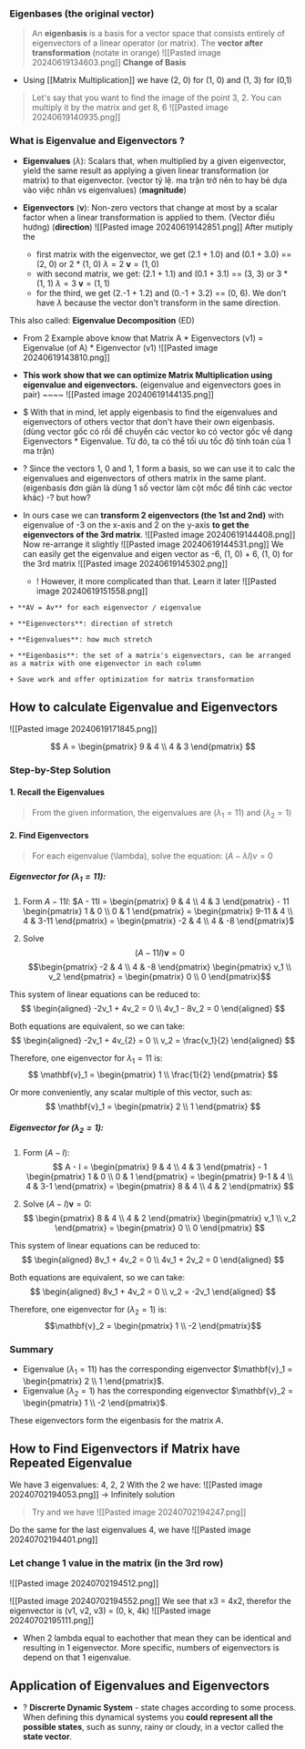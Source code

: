 ### Eigenbases (the original vector)
> An **eigenbasis** is a basis for a vector space that consists entirely of eigenvectors of a linear operator (or matrix).
>The **vector after transformation** (notate in orange)
![[Pasted image 20240619134603.png]]
> **Change of Basis**
+ Using [[Matrix Multiplication]] we have (2, 0) for (1, 0) and (1, 3) for (0,1)

> Let's say that you want to find the image of the point 3, 2. You can multiply it by the matrix and get 8, 6
![[Pasted image 20240619140935.png]]

### What is Eigenvalue and Eigenvectors ?
- **Eigenvalues** ($\lambda$): Scalars that, when multiplied by a given eigenvector, yield the same result as applying a given linear transformation (or matrix) to that eigenvector. (vector tỷ lệ. ma trận trở nên to hay bé dựa vào việc nhân vs eigenvalues) (**magnitude**)
	
- **Eigenvectors** ($\mathbf{v}$): Non-zero vectors that change at most by a scalar factor when a linear transformation is applied to them. (Vector điều hướng) (**direction**)
	![[Pasted image 20240619142851.png]]
	After mutiply the 
	+ first matrix with the eigenvector, we get (2.1 + 1.0) and (0.1 + 3.0) == (2, 0) or 2 * (1, 0)
		$\lambda = 2$
		$\mathbf{v} = (1, 0)$
	+ with second matrix, we get: (2.1 + 1.1) and (0.1 + 3.1) == (3, 3) or 3 * (1, 1)
		$\lambda = 3$
		$\mathbf{v} = (1, 1)$
	+ for the third, we get (2.-1 + 1.2) and (0.-1 + 3.2) == (0, 6). We don't have $\lambda$ because the vector don't transform in the same direction.

This also called: **Eigenvalue Decomposition** (ED)
+ From 2 Example above know that Matrix A * Eigenvectors (v1) = Eigenvalue (of A) * Eigenvector (v1)
	![[Pasted image 20240619143810.png]]
+ **This work show that we can optimize Matrix Multiplication using eigenvalue and eigenvectors.** (eigenvalue and eigenvectors goes in pair)  ~~~~
	![[Pasted image 20240619144135.png]]
+ $ With that in mind, let apply eigenbasis to find the eigenvalues and eigenvectors of others vector that don't have their own eigenbasis.  
	(dùng vector gốc có rồi để chuyển các vector ko có vector gốc về dạng Eigenvectors * Eigenvalue. Từ đó, ta có thể tối ưu tốc độ tính toán của 1 ma trận)

+ ? Since the vectors 1, 0 and 1, 1 form a basis, so we can use it to calc the eigenvalues and eigenvectors of others matrix in the same plant. (eigenbasis đơn giản là dùng 1 số vector làm cột mốc để tính các vector khác) -? but how?
+ In ours case we can **transform 2 eigenvectors (the 1st and 2nd)** with eigenvalue of -3 on the x-axis and 2 on the y-axis **to get the eigenvectors of the 3rd matrix**. 
	![[Pasted image 20240619144408.png]]
	Now re-arrange it slightly
	![[Pasted image 20240619144531.png]]
	We can easily get the eigenvalue and eigen vector as -6, (1, 0) + 6, (1, 0) for the 3rd matrix 
	![[Pasted image 20240619145302.png]]
	+ ! However, it more complicated than that. Learn it later
		![[Pasted image 20240619151558.png]]

```ad-summary
+ **AV = Av** for each eigenvector / eigenvalue

+ **Eigenvectors**: direction of stretch

+ **Eigenvalues**: how much stretch

+ **Eigenbasis**: the set of a matrix's eigenvectors, can be arranged as a matrix with one eigenvector in each column

+ Save work and offer optimization for matrix transformation
```

## How to calculate Eigenvalue and Eigenvectors
![[Pasted image 20240619171845.png]]

$$
A = \begin{pmatrix} 9 & 4 \\ 4 & 3 \end{pmatrix} 
$$
### Step-by-Step Solution

#### 1. **Recall the Eigenvalues**
>From the given information, the eigenvalues are $(\lambda_1 = 11)$ and $(\lambda_2 = 1)$

#### 2. **Find Eigenvectors**
>For each eigenvalue \(\lambda\), solve the equation:
>$(A - \lambda I)v = 0$

##### Eigenvector for ($\lambda_1 = 11$):

1. Form $A - 11I$:
$A - 11I = \begin{pmatrix} 9 & 4 \\ 4 & 3 \end{pmatrix} - 11 \begin{pmatrix} 1 & 0 \\ 0 & 1 \end{pmatrix} = \begin{pmatrix} 9-11 & 4 \\ 4 & 3-11 \end{pmatrix} = \begin{pmatrix} -2 & 4 \\ 4 & -8 \end{pmatrix}$

2. Solve $$(A - 11I) \mathbf{v} = 0$$
$$\begin{pmatrix} -2 & 4 \\ 4 & -8 \end{pmatrix} \begin{pmatrix} v_1 \\ v_2 \end{pmatrix} = \begin{pmatrix} 0 \\ 0 \end{pmatrix}$$

This system of linear equations can be reduced to:
$$ 
\begin{aligned}
-2v_1 + 4v_2 = 0 \\
4v_1 - 8v_2 = 0 
\end{aligned}
$$

Both equations are equivalent, so we can take:
$$
\begin{aligned}
-2v_1 + 4v_{2} = 0 \\
v_2 = \frac{v_1}{2}
\end{aligned}
$$


Therefore, one eigenvector for $\lambda_1 = 11$ is:
$$
\mathbf{v}_1 = \begin{pmatrix} 1 \\ \frac{1}{2} \end{pmatrix} 
$$


Or more conveniently, any scalar multiple of this vector, such as:
$$
\mathbf{v}_1 = \begin{pmatrix} 2 \\ 1 \end{pmatrix} 
$$

##### Eigenvector for $(\lambda_2 = 1)$:

1. Form $(A - I)$:
$$
A - I = \begin{pmatrix} 9 & 4 \\ 4 & 3 \end{pmatrix} - 1 \begin{pmatrix} 1 & 0 \\ 0 & 1 \end{pmatrix} = \begin{pmatrix} 9-1 & 4 \\ 4 & 3-1 \end{pmatrix} = \begin{pmatrix} 8 & 4 \\ 4 & 2 \end{pmatrix} 
$$

2. Solve $(A - I) \mathbf{v} = 0$:
$$
\begin{pmatrix} 8 & 4 \\ 4 & 2 \end{pmatrix} \begin{pmatrix} v_1 \\ v_2 \end{pmatrix} = \begin{pmatrix} 0 \\ 0 \end{pmatrix} 
$$

This system of linear equations can be reduced to:
$$ 
\begin{aligned}
8v_1 + 4v_2 = 0 \\
4v_1 + 2v_2 = 0 
\end{aligned}
$$


Both equations are equivalent, so we can take:
$$
\begin{aligned}
8v_1 + 4v_2 = 0 \\
v_2 = -2v_1 
\end{aligned}
$$


Therefore, one eigenvector for $(\lambda_2 = 1)$ is:
$$\mathbf{v}_2 = \begin{pmatrix} 1 \\ -2 \end{pmatrix}$$

### Summary

- Eigenvalue $(\lambda_1 = 11)$ has the corresponding eigenvector $\mathbf{v}_1 = \begin{pmatrix} 2 \\ 1 \end{pmatrix}$.
- Eigenvalue $(\lambda_2 = 1)$ has the corresponding eigenvector $\mathbf{v}_2 = \begin{pmatrix} 1 \\ -2 \end{pmatrix}$.

These eigenvectors form the eigenbasis for the matrix $A$.

## How to Find Eigenvectors if Matrix have Repeated Eigenvalue
We have 3 eigenvalues: 4, 2, 2
With the 2 we have:
![[Pasted image 20240702194053.png]]
-> Infinitely solution
> Try and we have
	![[Pasted image 20240702194247.png]]

Do the same for the last eigenvalues 4, we have
![[Pasted image 20240702194401.png]]
### Let change 1 value in the matrix (in the 3rd row)
![[Pasted image 20240702194512.png]]

![[Pasted image 20240702194552.png]]
We see that x3 = 4x2, therefor the eigenvector is (v1, v2, v3) = (0, k, 4k)
![[Pasted image 20240702195111.png]]
+ When 2 lambda equal to eachother that mean they can be identical and resulting in 1 eigenvector. More specific, numbers of eigenvectors is depend on that 1 eigenvalue.


## Application of Eigenvalues and Eigenvectors
+ ? **Discrerte Dynamic System** - state chages according to some process.  When defining this dynamical systems you **could represent all the possible states**, such as sunny, rainy or cloudy, in a vector called the **state vector**.
